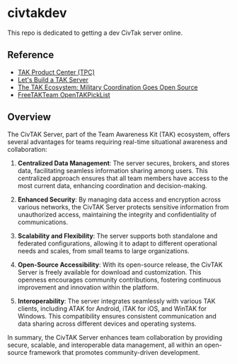# civtakdev

This repo is dedicated to getting a dev CivTak server online.

## Reference

* [TAK Product Center (TPC)](https://tak.gov)
* [Let's Build a TAK Server](https://mytecknet.com/lets-build-a-tak-server/)
* [The TAK Ecosystem: Military Coordination Goes Open Source](https://hackaday.com/2022/09/08/the-tak-ecosystem-military-coordination-goes-open-source/)
* [FreeTAKTeam OpenTAKPickList](https://github.com/FreeTAKTeam/openTAKpickList)

## Overview

The CivTAK Server, part of the Team Awareness Kit (TAK) ecosystem, offers several advantages for teams requiring real-time situational awareness and collaboration:

1. **Centralized Data Management**: The server secures, brokers, and stores data, facilitating seamless information sharing among users. This centralized approach ensures that all team members have access to the most current data, enhancing coordination and decision-making.

2. **Enhanced Security**: By managing data access and encryption across various networks, the CivTAK Server protects sensitive information from unauthorized access, maintaining the integrity and confidentiality of communications.

3. **Scalability and Flexibility**: The server supports both standalone and federated configurations, allowing it to adapt to different operational needs and scales, from small teams to large organizations.

4. **Open-Source Accessibility**: With its open-source release, the CivTAK Server is freely available for download and customization. This openness encourages community contributions, fostering continuous improvement and innovation within the platform.

5. **Interoperability**: The server integrates seamlessly with various TAK clients, including ATAK for Android, iTAK for iOS, and WinTAK for Windows. This compatibility ensures consistent communication and data sharing across different devices and operating systems.

In summary, the CivTAK Server enhances team collaboration by providing secure, scalable, and interoperable data management, all within an open-source framework that promotes community-driven development.

